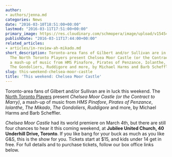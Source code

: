 ```yaml
---
author:
- authors/jenna.md
categories: News
date: "2016-03-10T18:51:00+00:00"
lastmod: "2016-03-11T17:51:00+00:00"
primary_image: https://res.cloudinary.com/schmopera/image/upload/v1545409169/media/webhook-uploads/1457700748711/2016-03-11---Chelsea-Moor-Hotel.jpg.jpg
publishDate: "2016-03-11T17:44:00+00:00"
related_articles:
- articles/in-review-ah-mikado.md
short_description: Toronto-area fans of Gilbert and/or Sullivan are in luck this weekend.
  The North Toronto Players present Chelsea Moor Castle (or the Contract to Marry),
  a mash-up of music from HMS Pinafore, Pirates of Penzance, Iolanthe, The Mikado,
  The Gondoliers, Ruddigore and more, by Michael Harms and Barb Scheffler.
slug: this-weekend-chelsea-moor-castle
title: 'This weekend: Chelsea Moor Castle'
---
```


Toronto-area fans of Gilbert and/or Sullivan are in luck this weekend. The [North Toronto Players](http://www.northtorontoplayers.com/current-show) present *Chelsea Moor Castle (or the Contract to Marry)*, a mash-up of music from *HMS Pinafore*, *Pirates of Penzance*, *Iolanthe*, *The Mikado*, *The Gondoliers*, *Ruddigore* and more, by Michael Harms and Barb Scheffler.

*Chelsea Moor Castle* had its world premiere on March 4th, but there are still four chances to hear it this coming weekend, at **Jubilee United Church, 40 Underhill Drive, Toronto**. If you like bang for your buck as much as you like G&S, this is the show for you. Tickets start at $15, and kids under 14 get in free. For full details and to purchase tickets, follow our box office links below.
